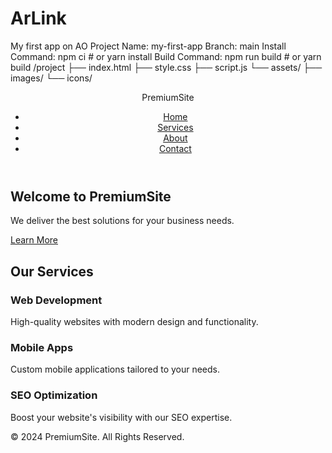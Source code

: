 # ArLink
My first app on AO
Project Name: my-first-app
Branch: main
Install Command: npm ci  # or yarn install
Build Command: npm run build  # or yarn build
/project
  ├── index.html
  ├── style.css
  ├── script.js
  └── assets/
       ├── images/
       └── icons/
<!DOCTYPE html>
<html lang="en">
<head>
  <meta charset="UTF-8">
  <meta name="viewport" content="width=device-width, initial-scale=1.0">
  <title>Premium Website</title>
  <link rel="stylesheet" href="style.css">
  <link rel="stylesheet" href="https://cdnjs.cloudflare.com/ajax/libs/font-awesome/6.0.0/css/all.min.css">
</head>
<body>
  <header>
    <nav>
      <div class="logo">PremiumSite</div>
      <ul class="nav-links">
        <li><a href="#home">Home</a></li>
        <li><a href="#services">Services</a></li>
        <li><a href="#about">About</a></li>
        <li><a href="#contact">Contact</a></li>
      </ul>
    </nav>
  </header>

  <section id="home" class="hero">
    <div class="hero-content">
      <h1>Welcome to PremiumSite</h1>
      <p>We deliver the best solutions for your business needs.</p>
      <a href="#services" class="btn">Learn More</a>
    </div>
  </section>

  <section id="services" class="services">
    <h2>Our Services</h2>
    <div class="service-container">
      <div class="service-card">
        <i class="fas fa-laptop-code"></i>
        <h3>Web Development</h3>
        <p>High-quality websites with modern design and functionality.</p>
      </div>
      <div class="service-card">
        <i class="fas fa-mobile-alt"></i>
        <h3>Mobile Apps</h3>
        <p>Custom mobile applications tailored to your needs.</p>
      </div>
      <div class="service-card">
        <i class="fas fa-chart-line"></i>
        <h3>SEO Optimization</h3>
        <p>Boost your website's visibility with our SEO expertise.</p>
      </div>
    </div>
  </section>

  <footer>
    <p>&copy; 2024 PremiumSite. All Rights Reserved.</p>
  </footer>

  <script src="script.js"></script>
</body>
</html>



